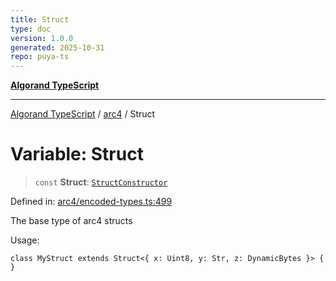 ```yaml
---
title: Struct
type: doc
version: 1.0.0
generated: 2025-10-31
repo: puya-ts
---
```

[**Algorand TypeScript**](../../README.md)

***

[Algorand TypeScript](../../modules.md) / [arc4](../README.md) / Struct

# Variable: Struct

> `const` **Struct**: [`StructConstructor`](../-internal-/type-aliases/StructConstructor.md)

Defined in: [arc4/encoded-types.ts:499](https://github.com/algorandfoundation/puya-ts/blob/main/packages/algo-ts/src/arc4/encoded-types.ts#L499)

The base type of arc4 structs

Usage:
```
class MyStruct extends Struct<{ x: Uint8, y: Str, z: DynamicBytes }> { }
```
